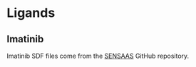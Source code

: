 # Ligands

## Imatinib

Imatinib SDF files come from the [SENSAAS](https://github.com/SENSAAS/sensaas) GitHub repository.
